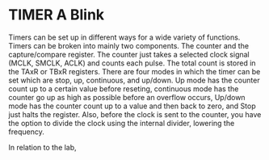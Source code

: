 # TIMER A Blink

Timers can be set up in different ways for a wide variety of functions. Timers can be broken into mainly two components. The counter and the capture/compare register. The counter just takes a selected clock signal (MCLK, SMCLK, ACLK) and counts each pulse. The total count is stored in the TAxR or TBxR registers. There are four modes in which the timer can be set which are stop, up, continuous, and up/down. Up mode has the counter count up to a certain value before reseting, continuous mode has the counter go up as high as possible before an overflow occurs, Up/down mode has the counter count up to a value and then back to zero, and Stop just halts the register. Also, before the clock is sent to the counter, you have the option to divide the clock using the internal divider, lowering the frequency. 

In relation to the lab, 

